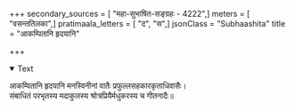 +++
secondary_sources = [ "महा-सुभाषित-सङ्ग्रहः - 4222",]
meters = [ "वसन्ततिलका",]
pratimaala_letters = [ "द", "स",]
jsonClass = "Subhaashita"
title = "आकम्पितानि हृदयानि"

+++

<details open><summary>Text</summary>

आकम्पितानि हृदयानि मनस्विनीनां वातैः प्रफुल्लसहकारकृताधिवासैः।  
संबाधितं परभृतस्य मदाकुलस्य श्रोत्रप्रियैर्मधुकरस्य च गीतनादैः॥
</details>
